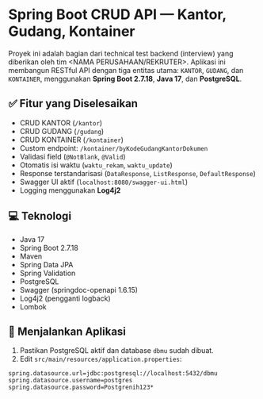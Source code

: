 # Spring Boot CRUD API — Kantor, Gudang, Kontainer

Proyek ini adalah bagian dari technical test backend (interview) yang diberikan oleh tim <NAMA PERUSAHAAN/REKRUTER>. Aplikasi ini membangun RESTful API dengan tiga entitas utama: `KANTOR`, `GUDANG`, dan `KONTAINER`, menggunakan **Spring Boot 2.7.18**, **Java 17**, dan **PostgreSQL**.

## ✅ Fitur yang Diselesaikan

- CRUD KANTOR (`/kantor`)
- CRUD GUDANG (`/gudang`)
- CRUD KONTAINER (`/kontainer`)
- Custom endpoint: `/kontainer/byKodeGudangKantorDokumen`
- Validasi field (`@NotBlank`, `@Valid`)
- Otomatis isi waktu (`waktu_rekam`, `waktu_update`)
- Response terstandarisasi (`DataResponse`, `ListResponse`, `DefaultResponse`)
- Swagger UI aktif (`localhost:8080/swagger-ui.html`)
- Logging menggunakan **Log4j2**

## 💻 Teknologi

- Java 17
- Spring Boot 2.7.18
- Maven
- Spring Data JPA
- Spring Validation
- PostgreSQL
- Swagger (springdoc-openapi 1.6.15)
- Log4j2 (pengganti logback)
- Lombok

## 🏁 Menjalankan Aplikasi

1. Pastikan PostgreSQL aktif dan database `dbmu` sudah dibuat.
2. Edit `src/main/resources/application.properties`:

```properties
spring.datasource.url=jdbc:postgresql://localhost:5432/dbmu
spring.datasource.username=postgres
spring.datasource.password=Postgrenih123*
```
